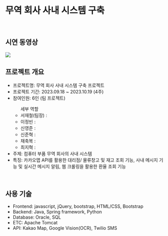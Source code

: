 <h1>무역 회사 사내 시스템 구축</h1><br>

<h2>시연 동영상</h2>
<img src="https://github.com/jungkong76/OMZTeam2023/assets/145302179/41d9757d-5256-4d75-828c-4b5b7de78fd0"/><br/>



<h2>프로젝트 개요</h2>
<ul>
<li>프로젝트명: 무역 회사 사내 시스템 구축 프로젝트</li>
<li>프로젝트 기간: 2023.09.18 ~ 2023.10.19 (4주)</li>
<li>참여인원: 6인 (팀 프로젝트)</li>
  <ul>세부 역할
  <li>서재철(팀장) : </li>
  <li>이정빈 : </li>
  <li>신영준 : </li>
  <li>신준혁 : </li>
  <li>채축복 : </li>
  <li>최지혁 : </li></ul>
<li>주제: 컴퓨터 부품 무역 회사의 사내 시스템</li>
<li>특징: 카카오맵 API를 활용한 대리점/ 물류창고 및 재고 조회 기능, 사내 메시지 기능 및 실시간 메시지 알림, 웹 크롤링을 활용한 환율 조회 기능</li>
</ul><br/>

<h2>사용 기술</h2>
<ul>
<li>Frontend: javascript, jQuery, bootstrap, HTML/CSS, Bootstrap</li>
<li>Backend: Java, Spring framework, Python</li>
<li>Database: Oracle, SQL</li>
<li>ETC: Apache Tomcat</li>
<li>API: Kakao Map, Google Vision(OCR), Twilio SMS</li>
</ul>
